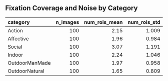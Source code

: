 ## Fixation Coverage and Noise by Category

| category       |   n_images |   num_rois_mean |   num_rois_std |   box_coverage_mean |   box_coverage_std |   union_coverage_mean |   union_coverage_std |   noise_mean |   noise_std |   reliable_n |   reliable_pct |
|:---------------|-----------:|----------------:|---------------:|--------------------:|-------------------:|----------------------:|---------------------:|-------------:|------------:|-------------:|---------------:|
| Action         |        100 |            2.15 |          1.009 |               0.084 |              0.023 |                 0.084 |                0.023 |        0.329 |       0.098 |           97 |             97 |
| Affective      |        100 |            1.96 |          0.984 |               0.088 |              0.027 |                 0.088 |                0.027 |        0.292 |       0.122 |           98 |             98 |
| Social         |        100 |            3.07 |          1.191 |               0.095 |              0.025 |                 0.094 |                0.025 |        0.331 |       0.101 |           99 |             99 |
| Indoor         |        100 |            2.24 |          1.046 |               0.069 |              0.021 |                 0.069 |                0.021 |        0.47  |       0.138 |           74 |             74 |
| OutdoorManMade |        100 |            1.97 |          0.958 |               0.067 |              0.022 |                 0.067 |                0.022 |        0.46  |       0.136 |           79 |             79 |
| OutdoorNatural |        100 |            1.65 |          0.809 |               0.066 |              0.024 |                 0.066 |                0.024 |        0.449 |       0.129 |           73 |             73 |